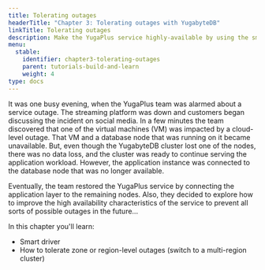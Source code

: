 ```yaml
---
title: Tolerating outages
headerTitle: "Chapter 3: Tolerating outages with YugabyteDB"
linkTitle: Tolerating outages
description: Make the YugaPlus service highly-available by using the smart driver and deploying YugabyteDB across several data centers. 
menu:
  stable:
    identifier: chapter3-tolerating-outages
    parent: tutorials-build-and-learn
    weight: 4
type: docs
---
```


It was one busy evening, when the YugaPlus team was alarmed about a service outage. The streaming platform was down and customers began discussing the incident on social media. In a few minutes the team discovered that one of the virtual machines (VM) was impacted by a cloud-level outage. That VM and a database node that was running on it became unavailable. But, even though the YugabyteDB cluster lost one of the nodes, there was no data loss, and the cluster was ready to continue serving the application workload. However, the application instance was connected to the database node that was no longer available.

Eventually, the team restored the YugaPlus service by connecting the application layer to the remaining nodes. Also, they decided to explore how to improve the high availability characteristics of the service to prevent all sorts of possible outages in the future...

In this chapter you'll learn:

* Smart driver
* How to tolerate zone or region-level outages (switch to a multi-region cluster)
